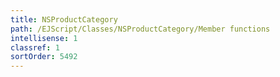 ```yaml
---
title: NSProductCategory
path: /EJScript/Classes/NSProductCategory/Member functions
intellisense: 1
classref: 1
sortOrder: 5492
---
```





